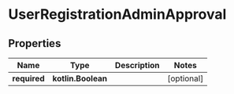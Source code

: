 
# UserRegistrationAdminApproval

## Properties
Name | Type | Description | Notes
------------ | ------------- | ------------- | -------------
**required** | **kotlin.Boolean** |  |  [optional]



